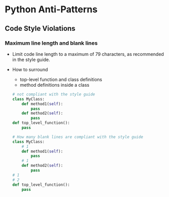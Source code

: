 # Python Anti-Patterns

## Code Style Violations

### Maximum line length and blank lines

- Limit code line length to a maximum of 79 characters, as recommended in the style guide.

- How to surround 
  - top-level function and class definitions 
  - method definitions inside a class

  ```python
  # not compliant with the style guide
  class MyClass:
      def method1(self):
          pass
      def method2(self):
          pass
  def top_level_function():
      pass
  ```
    
  ```python
  # How many blank lines are compliant with the style guide
  class MyClass:
      # 1
      def method1(self):
          pass
      # 1
      def method2(self):
          pass
  # 1
  # 2
  def top_level_function():
      pass
  ```
